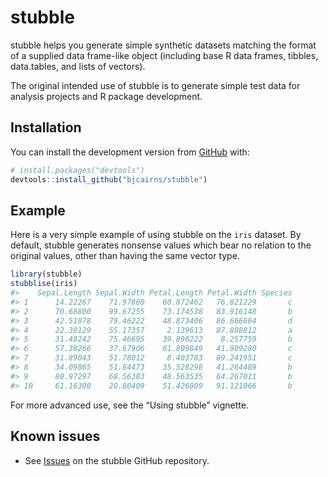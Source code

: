 
<!-- README.md is generated from README.Rmd. Please edit that file -->

# stubble

<!-- badges: start -->

<!-- badges: end -->

stubble helps you generate simple synthetic datasets matching the format
of a supplied data frame-like object (including base R data frames,
tibbles, data.tables, and lists of vectors).

The original intended use of stubble is to generate simple test data for
analysis projects and R package development.

## Installation

You can install the development version from
[GitHub](https://github.com/) with:

``` r
# install.packages("devtools")
devtools::install_github("bjcairns/stubble")
```

## Example

Here is a very simple example of using stubble on the `iris` dataset. By
default, stubble generates nonsense values which bear no relation to the
original values, other than having the same vector type.

``` r
library(stubble)
stubblise(iris)
#>    Sepal.Length Sepal.Width Petal.Length Petal.Width Species
#> 1      14.22267    71.97860    60.872462   76.821229       c
#> 2      70.68800    99.67255    73.174538   83.916148       b
#> 3      42.51078    79.46222    48.873406   86.666664       d
#> 4      22.30129    55.17357     2.139613   87.888812       a
#> 5      31.48242    75.46695    39.898222    8.257759       b
#> 6      57.30266    37.67906    61.809849   41.909280       c
#> 7      31.89043    51.78012     8.403783   89.241951       c
#> 8      34.09865    51.84473    35.528298   41.264489       b
#> 9      80.97297    68.56383    48.563535   64.267011       b
#> 10     61.16300    20.80409    51.426009   91.121066       b
```

For more advanced use, see the “Using stubble” vignette.

## Known issues

  - See [Issues](https://github.com/bjcairns/stubble/issues) on the
    stubble GitHub repository.

